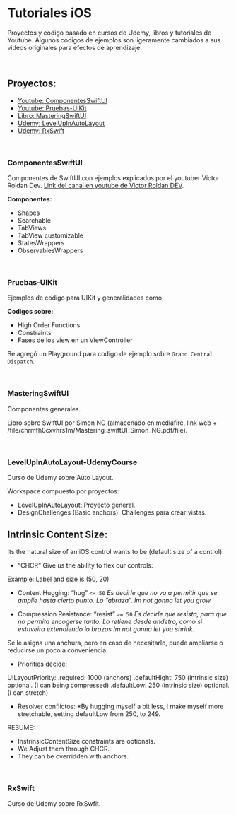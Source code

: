 # Tutoriales iOS

Proyectos y codigo basado en cursos de Udemy, libros y tutoriales de Youtube.
Algunos codigos de ejemplos son ligeramente cambiados a sus videos originales para efectos de aprendizaje.

<p>&nbsp;</p>

## Proyectos:

- [Youtube: ComponentesSwiftUI](#ComponentesSwiftUI)
- [Youtube: Pruebas-UIKit](#Pruebas-UIKit)
- [Libro: MasteringSwiftUI](#MasteringSwiftUI)
- [Udemy: LevelUpInAutoLayout](#LevelUpInAutoLayout-UdemyCourse)
- [Udemy: RxSwift](#RxSwift)

<p>&nbsp;</p>

### ComponentesSwiftUI

Componentes de SwiftUI con ejemplos explicados por el youtuber Victor Roldan Dev.
[Link del canal en youtube de Victor Roldan DEV](https://www.youtube.com/@VictorRoldanDev).

**Componentes:**
- Shapes
- Searchable
- TabViews
- TabView customizable
- StatesWrappers
- ObservablesWrappers

<p>&nbsp;</p>

### Pruebas-UIKit

Ejemplos de codigo para UIKit y generalidades como

**Codigos sobre:**
- High Order Functions
- Constraints
- Fases de los view en un ViewController

Se agregó un Playground para codigo de ejemplo sobre `Grand Central Dispatch`.

<p>&nbsp;</p>

### MasteringSwiftUI

Componentes generales.

Libro sobre SwiftUI por Simon NG (almacenado en mediafire, link web + /file/chrmfh0cxvhrs1m/Mastering_swiftUI_Simon_NG.pdf/file).

<p>&nbsp;</p>

### LevelUpInAutoLayout-UdemyCourse

Curso de Udemy sobre Auto Layout.

Workspace compuesto por proyectos: 
- LevelUpInAutoLayout: Proyecto general.
- DesignChallenges (Basic anchors): Challenges para crear vistas.

## Intrinsic Content Size:

Its the natural size of an iOS control wants to be (default size of a control).

- “CHCR” Give us the ability to flex our controls:

Example: Label and size is (50, 20)

- Content Hugging: “hug” `<= 50`
*Es decirle que no va a permitir que se amplíe hasta cierto punto. Lo “abraza”.*
*Im not gonna let you grow.*

- Compression Resistance:  “resist” `>= 50`
*Es decirle que resista, para que no permita encogerse tanto. Lo retiene desde andetro, como si estuveira extendiendo lo brazos*
*Im not gonna let you shrink.*

Se le asigna una anchura, pero en caso de necesitarlo, puede ampliarse o reducirse un poco a conveniencia.

- Priorities decide:

UILayoutPriority:
.required: 1000 (anchors)
.defaultHight: 750 (intrinsic size) optional. (I can being compressed)
.defaultLow: 250 (intrinsic size) optional. (I can stretch)

- Resolver conflictos:
*By hugging myself a bit less, I make myself more stretchable, setting defaultLow from 250, to 249.

RESUME: 
- InstrinsicContentSize constraints are optionals.
- We Adjust them through CHCR.
- They can be overridden with anchors.

<p>&nbsp;</p>

### RxSwift

Curso de Udemy sobre RxSwfit.

